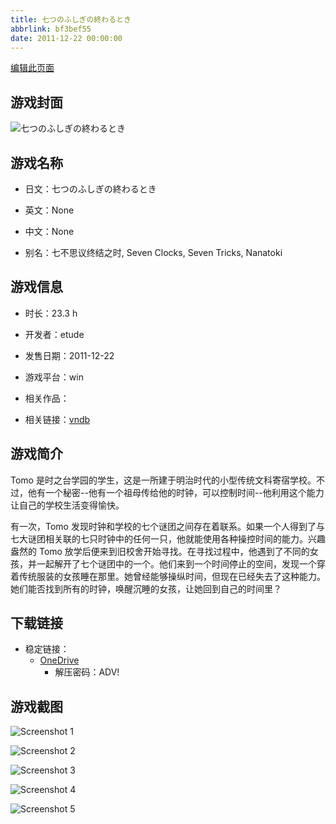 ```yaml
---
title: 七つのふしぎの終わるとき
abbrlink: bf3bef55
date: 2011-12-22 00:00:00
---
```

[编辑此页面](https://github.com/ACG-3/ADV3-source/blob/main/source/_posts/games/%E4%B8%83%E3%81%A4%E3%81%AE%E3%81%B5%E3%81%97%E3%81%8E%E3%81%AE%E7%B5%82%E3%82%8F%E3%82%8B%E3%81%A8%E3%81%8D.md)

## 游戏封面

![七つのふしぎの終わるとき](https://pan.timero.xyz/onedrive/img_lib_001/%E4%B8%83%E3%81%A4%E3%81%AE%E3%81%B5%E3%81%97%E3%81%8E%E3%81%AE%E7%B5%82%E3%82%8F%E3%82%8B%E3%81%A8%E3%81%8D_cover.avif)


## 游戏名称

- 日文：七つのふしぎの終わるとき
- 英文：None
- 中文：None

- 别名：七不思议终结之时, Seven Clocks, Seven Tricks, Nanatoki


## 游戏信息

- 时长：23.3 h
- 开发者：etude
- 发售日期：2011-12-22
- 游戏平台：win
- 相关作品：

- 相关链接：[vndb](https://vndb.org/v7023)


## 游戏简介

Tomo 是时之台学园的学生，这是一所建于明治时代的小型传统文科寄宿学校。不过，他有一个秘密--他有一个祖母传给他的时钟，可以控制时间--他利用这个能力让自己的学校生活变得愉快。

有一次，Tomo 发现时钟和学校的七个谜团之间存在着联系。如果一个人得到了与七大谜团相关联的七只时钟中的任何一只，他就能使用各种操控时间的能力。兴趣盎然的 Tomo 放学后便来到旧校舍开始寻找。在寻找过程中，他遇到了不同的女孩，并一起解开了七个谜团中的一个。他们来到一个时间停止的空间，发现一个穿着传统服装的女孩睡在那里。她曾经能够操纵时间，但现在已经失去了这种能力。她们能否找到所有的时钟，唤醒沉睡的女孩，让她回到自己的时间里？




## 下载链接

- 稳定链接：
    - [OneDrive](https://pan.timero.xyz/onedrive/adv_lib_001/%E4%B8%83%E3%81%A4%E3%81%AE%E3%81%B5%E3%81%97%E3%81%8E%E3%81%AE%E7%B5%82%E3%82%8F%E3%82%8B%E3%81%A8%E3%81%8D)
        - 解压密码：ADV!



## 游戏截图


![Screenshot 1](https://pan.timero.xyz/onedrive/img_lib_001/%E4%B8%83%E3%81%A4%E3%81%AE%E3%81%B5%E3%81%97%E3%81%8E%E3%81%AE%E7%B5%82%E3%82%8F%E3%82%8B%E3%81%A8%E3%81%8D_Screenshot_1.avif)

![Screenshot 2](https://pan.timero.xyz/onedrive/img_lib_001/%E4%B8%83%E3%81%A4%E3%81%AE%E3%81%B5%E3%81%97%E3%81%8E%E3%81%AE%E7%B5%82%E3%82%8F%E3%82%8B%E3%81%A8%E3%81%8D_Screenshot_2.avif)

![Screenshot 3](https://pan.timero.xyz/onedrive/img_lib_001/%E4%B8%83%E3%81%A4%E3%81%AE%E3%81%B5%E3%81%97%E3%81%8E%E3%81%AE%E7%B5%82%E3%82%8F%E3%82%8B%E3%81%A8%E3%81%8D_Screenshot_3.avif)

![Screenshot 4](https://pan.timero.xyz/onedrive/img_lib_001/%E4%B8%83%E3%81%A4%E3%81%AE%E3%81%B5%E3%81%97%E3%81%8E%E3%81%AE%E7%B5%82%E3%82%8F%E3%82%8B%E3%81%A8%E3%81%8D_Screenshot_4.avif)

![Screenshot 5](https://pan.timero.xyz/onedrive/img_lib_001/%E4%B8%83%E3%81%A4%E3%81%AE%E3%81%B5%E3%81%97%E3%81%8E%E3%81%AE%E7%B5%82%E3%82%8F%E3%82%8B%E3%81%A8%E3%81%8D_Screenshot_5.avif)

